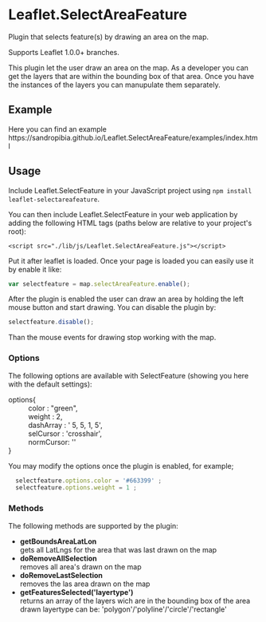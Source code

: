 
<head>
  <meta charset="utf-8">
  <meta http-equiv="X-UA-Compatible" content="IE=edge,chrome=1">
</head>
<body>

# Leaflet.SelectAreaFeature
Plugin that selects feature(s) by drawing an area on the map.

Supports Leaflet 1.0.0+ branches.

This plugin let the user draw an area on the map. As a developer you can get the layers that are within the bounding box of that area. Once you have the instances of the layers you can manupulate them separately.

## Example
<p>Here you can find an example https://sandropibia.github.io/Leaflet.SelectAreaFeature/examples/index.html </p>

## Usage

Include Leaflet.SelectFeature in your JavaScript project using `npm install leaflet-selectareafeature`.

You can then include Leaflet.SelectFeature in your web application by adding the following HTML tags (paths below are relative to your project's root):

```
<script src="./lib/js/Leaflet.SelectAreaFeature.js"></script>
```

Put it after leaflet is loaded.
Once your page is loaded you can easily use it by enable it like:
```javascript
var selectfeature = map.selectAreaFeature.enable();
```

After the plugin is enabled the user can draw an area by holding the left mouse button and start drawing. You can disable the plugin by:
```javascript
selectfeature.disable();
```

Than the mouse events for drawing stop working with the map.

### Options
The following options are available with SelectFeature (showing you here with the default settings):

<dl>
  <dt>options{</dt>
    <dd>color : "green",</dd>
    <dd>weight : 2,</dd>
    <dd>dashArray : ' 5, 5, 1, 5',</dd>
    <dd>selCursor : 'crosshair',</dd>
    <dd>normCursor: ''</dd>
  <dt>}</dt>
</dl>  

You may modify the options once the plugin is enabled, for example;
```javascript
  selectfeature.options.color = '#663399' ;
  selectfeature.options.weight = 1 ;
```

### Methods
<p>The following methods are supported by the plugin:</p>
<ul>
<li><strong>getBoundsAreaLatLon</strong></li> gets all LatLngs for the area that was last drawn on the map
<li><strong>doRemoveAllSelection</strong></li> removes all area's drawn on the map
<li><strong>doRemoveLastSelection</strong></li> removes the las area drawn on the map
<li><strong>getFeaturesSelected('layertype')</strong></li> returns an array of the layers wich are in the bounding box of the area drawn
layertype can be: 'polygon'/'polyline'/'circle'/'rectangle' 
</ul>

</body>
</html>
